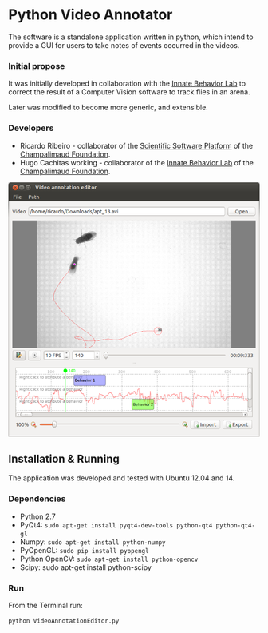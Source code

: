 # Python Video Annotator

The software is a standalone application written in python, which intend to provide a GUI for users to take notes of events occurred in the videos.

### Initial propose

It was initially developed in collaboration with the [Innate Behavior Lab](http://neuro.fchampalimaud.org/en/research/investigators/research-groups/group/Vasconcelos/) to correct the result of a Computer Vision software to track flies in an arena.

Later was modified to become more generic, and extensible.

### Developers

* Ricardo Ribeiro - collaborator of the [Scientific Software Platform](http://neuro.fchampalimaud.org/en/research/platforms/staff/Scientific%20Software/) of the [Champalimaud Foundation](http://fchampalimaud.org).
* Hugo Cachitas working - collaborator of the [Innate Behavior Lab](http://neuro.fchampalimaud.org/en/research/investigators/research-groups/group/Vasconcelos/) of the [Champalimaud Foundation](http://fchampalimaud.org).


![Video annotator screenshot](/docs/screencapture.png?raw=true "Screen")

## Installation & Running

The application was developed and tested with Ubuntu 12.04 and 14.

### Dependencies

* Python 2.7
* PyQt4: ```sudo apt-get install pyqt4-dev-tools python-qt4 python-qt4-gl```
* Numpy: ```sudo apt-get install python-numpy```
* PyOpenGL: ```sudo pip install pyopengl```
* Python OpenCV: ```sudo apt-get install python-opencv```
* Scipy: sudo apt-get install python-scipy

### Run

From the Terminal run:

```
python VideoAnnotationEditor.py
```
